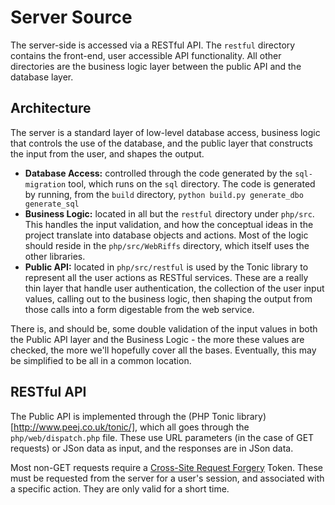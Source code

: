 Server Source
=============

The server-side is accessed via a RESTful API.  The `restful` directory
contains the front-end, user accessible API functionality.  All other
directories are the business logic layer between the public API and the
database layer.


Architecture
------------

The server is a standard layer of low-level database access, business logic
that controls the use of the database, and the public layer that constructs
the input from the user, and shapes the output.

 * **Database Access:** controlled through the code generated by the
    `sql-migration` tool, which runs on the `sql` directory.  The code
    is generated by running, from the `build` directory,
    `python build.py generate_dbo generate_sql`
 * **Business Logic:** located in all but the `restful` directory under
    `php/src`.  This handles the input validation, and how the conceptual
    ideas in the project translate into database objects and actions.
    Most of the logic should reside in the `php/src/WebRiffs` directory, which
    itself uses the other libraries.
 * **Public API:** located in `php/src/restful` is used by the Tonic library
    to represent all the user actions as RESTful services.  These are a really
    thin layer that handle user authentication, the collection of the user
    input values, calling out to the business logic, then shaping the output
    from those calls into a form digestable from the web service.

There is, and should be, some double validation of the input values in both
the Public API layer and the Business Logic - the more these values are checked,
the more we'll hopefully cover all the bases.  Eventually, this may be
simplified to be all in a common location.


RESTful API
-----------

The Public API is implemented through the
(PHP Tonic library)[http://www.peej.co.uk/tonic/], which all goes
through the `php/web/dispatch.php` file.  These use URL parameters (in the case
of GET requests) or JSon data as input, and the responses are in JSon data.

Most non-GET requests require a
[Cross-Site Request Forgery](http://en.wikipedia.org/wiki/Cross-site_request_forgery)
Token.  These must be requested from the server for a user's session, and
associated with a specific action.  They are only valid for a short time.

